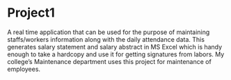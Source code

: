 # Project1

A real time application that can be used for the purpose of maintaining staffs/workers information along with the daily attendance data. 
This generates salary statement and salary abstract in MS Excel which is handy enough to take a hardcopy and use it for getting signatures from labors. 
My college’s Maintenance department uses this project for maintenance of employees.
